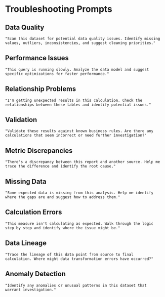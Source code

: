 # Troubleshooting Prompts

## Data Quality
```
"Scan this dataset for potential data quality issues. Identify missing values, outliers, inconsistencies, and suggest cleaning priorities."
```

## Performance Issues
```
"This query is running slowly. Analyze the data model and suggest specific optimizations for faster performance."
```

## Relationship Problems
```
"I'm getting unexpected results in this calculation. Check the relationships between these tables and identify potential issues."
```

## Validation
```
"Validate these results against known business rules. Are there any calculations that seem incorrect or need further investigation?"
```

## Metric Discrepancies
```
"There's a discrepancy between this report and another source. Help me trace the difference and identify the root cause."
```

## Missing Data
```
"Some expected data is missing from this analysis. Help me identify where the gaps are and suggest how to address them."
```

## Calculation Errors
```
"This measure isn't calculating as expected. Walk through the logic step by step and identify where the issue might be."
```

## Data Lineage
```
"Trace the lineage of this data point from source to final calculation. Where might data transformation errors have occurred?"
```

## Anomaly Detection
```
"Identify any anomalies or unusual patterns in this dataset that warrant investigation."
```